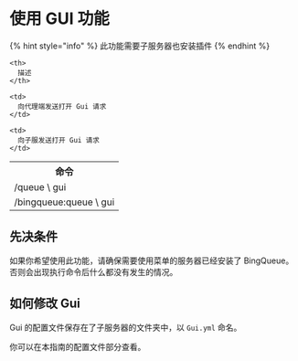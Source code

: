 # 使用 GUI 功能

{% hint style="info" %}
此功能需要子服务器也安装插件
{% endhint %}

<table spaces-before="0">
  <tr>
    <th>
      命令
    </th>
    
    <th>
      描述
    </th>
  </tr>
  
  <tr>
    <td>
      /queue \<Group Name> gui
    </td>
    
    <td>
      向代理端发送打开 Gui 请求
    </td>
  </tr>
  
  <tr>
    <td>
      /bingqueue:queue \<Group Name> gui
    </td>
    
    <td>
      向子服发送打开 Gui 请求
    </td>
  </tr>
</table>

## 先决条件

如果你希望使用此功能，请确保需要使用菜单的服务器已经安装了 BingQueue。否则会出现执行命令后什么都没有发生的情况。

## 如何修改 Gui

Gui 的配置文件保存在了子服务器的文件夹中，以 `Gui.yml` 命名。

你可以在本指南的配置文件部分查看。

